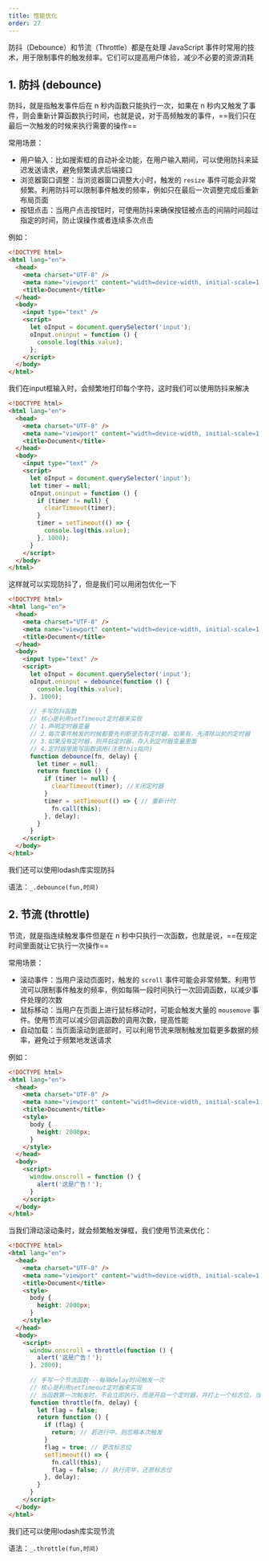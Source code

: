 ```yaml
---
title: 性能优化
order: 27
---
```


防抖（Debounce）和节流（Throttle）都是在处理 JavaScript 事件时常用的技术，用于限制事件的触发频率。它们可以提高用户体验，减少不必要的资源消耗

## 1. 防抖 (debounce)

防抖，就是指触发事件后在 n 秒内函数只能执行一次，如果在 n 秒内又触发了事件，则会重新计算函数执行时间，也就是说，对于高频触发的事件，==我们只在最后一次触发的时候来执行需要的操作==

常用场景：

- 用户输入：比如搜索框的自动补全功能，在用户输入期间，可以使用防抖来延迟发送请求，避免频繁请求后端接口
- 浏览器窗口调整：当浏览器窗口调整大小时，触发的 `resize` 事件可能会非常频繁。利用防抖可以限制事件触发的频率，例如只在最后一次调整完成后重新布局页面
- 按钮点击：当用户点击按钮时，可使用防抖来确保按钮被点击的间隔时间超过指定的时间，防止误操作或者连续多次点击

例如：

```html
<!DOCTYPE html>
<html lang="en">
  <head>
    <meta charset="UTF-8" />
    <meta name="viewport" content="width=device-width, initial-scale=1.0" />
    <title>Document</title>
  </head>
  <body>
    <input type="text" />
    <script>
      let oInput = document.querySelector('input');
      oInput.oninput = function () {
        console.log(this.value);
      };
    </script>
  </body>
</html>
```

我们在input框输入时，会频繁地打印每个字符，这时我们可以使用防抖来解决

```html
<!DOCTYPE html>
<html lang="en">
  <head>
    <meta charset="UTF-8" />
    <meta name="viewport" content="width=device-width, initial-scale=1.0" />
    <title>Document</title>
  </head>
  <body>
    <input type="text" />
    <script>
      let oInput = document.querySelector('input');
      let timer = null;
      oInput.oninput = function () {
        if (timer != null) {
          clearTimeout(timer);
        }
        timer = setTimeout(() => {
          console.log(this.value);
        }, 1000);
      }
    </script>
  </body>
</html>
```

这样就可以实现防抖了，但是我们可以用闭包优化一下

```html
<!DOCTYPE html>
<html lang="en">
  <head>
    <meta charset="UTF-8" />
    <meta name="viewport" content="width=device-width, initial-scale=1.0" />
    <title>Document</title>
  </head>
  <body>
    <input type="text" />
    <script>
      let oInput = document.querySelector('input');
      oInput.oninput = debounce(function () {
        console.log(this.value);
      }, 1000);
        
      // 手写防抖函数
      // 核心是利用setTimeout定时器来实现
      // 1.声明定时器变量
      // 2.每次事件触发的时候都要先判断是否有定时器，如果有，先清除以前的定时器
      // 3.如果没有定时器，则开启定时器，存入到定时器变量里面
      // 4.定时器里面写函数调用(注意this指向)
      function debounce(fn, delay) {
        let timer = null;
        return function () {
          if (timer != null) {
            clearTimeout(timer); //关闭定时器
          }
          timer = setTimeout(() => { // 重新计时
            fn.call(this);
          }, delay);
        }
      }
    </script>
  </body>
</html>
```

我们还可以使用lodash库实现防抖

语法：`_.debounce(fun,时间)`

## 2. 节流 (throttle)

节流，就是指连续触发事件但是在 n 秒中只执行一次函数，也就是说，==在规定时间里面就让它执行一次操作==

常用场景：

- 滚动事件：当用户滚动页面时，触发的 `scroll` 事件可能会非常频繁。利用节流可以限制事件触发的频率，例如每隔一段时间执行一次回调函数，以减少事件处理的次数
- 鼠标移动：当用户在页面上进行鼠标移动时，可能会触发大量的 `mousemove` 事件。使用节流可以减少回调函数的调用次数，提高性能
- 自动加载：当页面滚动到底部时，可以利用节流来限制触发加载更多数据的频率，避免过于频繁地发送请求

例如：

```html
<!DOCTYPE html>
<html lang="en">
  <head>
    <meta charset="UTF-8" />
    <meta name="viewport" content="width=device-width, initial-scale=1.0" />
    <title>Document</title>
    <style>
      body {
        height: 2000px;
      }
    </style>
  </head>
  <body>
    <script>
      window.onscroll = function () {
        alert('这是广告！');
      }
    </script>
  </body>
</html>

```

当我们滑动滚动条时，就会频繁触发弹框，我们使用节流来优化：

```html
<!DOCTYPE html>
<html lang="en">
  <head>
    <meta charset="UTF-8" />
    <meta name="viewport" content="width=device-width, initial-scale=1.0" />
    <title>Document</title>
    <style>
      body {
        height: 2000px;
      }
    </style>
  </head>
  <body>
    <script>
      window.onscroll = throttle(function () {
        alert('这是广告！');
      }, 2000);
        
      // 手写一个节流函数---每隔delay时间触发一次
      // 核心是利用setTimeout定时器来实现
      // 当函数第一次触发时，不会立即执行，而是开启一个定时器，并打上一个标志位，当函数在一段时间内再次被触发时，发现标志位则忽略本次触发，直至计时结束
      function throttle(fn, delay) {
        let flag = false;
        return function () {
          if (flag) {
            return; // 若进行中，则忽略本次触发
          }
          flag = true; // 更改标志位
          setTimeout(() => {
            fn.call(this);
            flag = false; // 执行完毕，还原标志位
          }, delay);
        }
      }
    </script>
  </body>
</html>
```

我们还可以使用lodash库实现节流

语法：`_.throttle(fun,时间)`

